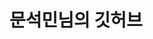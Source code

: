 # 문석민님의 깃허브

<!--
**msm0748/msm0748** is a ✨ _special_ ✨ repository because its `README.md` (this file) appears on your GitHub profile.

## Intro

이름 : 문석민 (Moon Seokmin)
나이 : 1990년생 (33세)

## Education

부일전자디자인고등학교
웹디자인(UI/UX) & 웹퍼블리셔 취업과정 수료

## Technology Stacks
<img src="https://img.shields.io/badge/HTML-E34F26?style=flat-square&logo=html5&logoColor=white"/></a>
<img src="https://img.shields.io/badge/CSS-1572B6?style=flat-square&logo=css3&logoColor=white"/></a>
<img src="https://img.shields.io/badge/javascript-F7DF1E?style=flat-square&logo=javascript&logoColor=white"/></a>
<img src="https://img.shields.io/badge/react-61DAFB?style=flat-square&logo=react&logoColor=white"/></a>
<img src="https://img.shields.io/badge/styled--components-DB7093?style=flat-square&logo=styled-components&logoColor=white"/></a>
